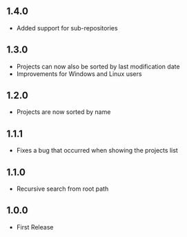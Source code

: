 ## 1.4.0
* Added support for sub-repositories

## 1.3.0
* Projects can now also be sorted by last modification date
* Improvements for Windows and Linux users

## 1.2.0
* Projects are now sorted by name

## 1.1.1
* Fixes a bug that occurred when showing the projects list

## 1.1.0
* Recursive search from root path

## 1.0.0
* First Release

